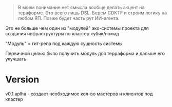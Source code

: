> В моем понимание нет смысла вообще делать акцент на тераформе. Это всего лишь DSL. Берем CDKTF и строим логику на любом ЯП. Позже будет часть рут ИИ-агента.

Это не больше чем один из "модулей" эко-системы проекта для создания инфраструктуры по кластер кубик/номад

"Модуль" = гит-репа под каждую сущность системы

Первичной целью было получить модуль для терраформа и дальше его улучшать  

# Version
v0.1 aplha - создает необходимое кол-во мастеров и клиентов под кластер